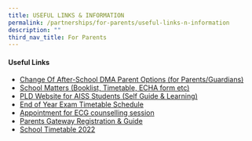 ```yaml
---
title: USEFUL LINKS & INFORMATION
permalink: /partnerships/for-parents/useful-links-n-information
description: ""
third_nav_title: For Parents
---
```

<h4><strong>Useful Links</strong></h4>
<ul>
<li><a href="https://form.gov.sg/6143ec0c70054d0012da2b0f" target="_blank" rel="noopener">Change Of After-School DMA Parent Options (for Parents/Guardians)</a></li>
<li><a href="/partnerships/school-matters" target="">School Matters (Booklist, Timetable, ECHA form etc)</a></li>
<li><a href="https://sites.google.com/moe.edu.sg/ictaiss4students/home" target="">PLD Website for AISS Students (Self Guide &amp; Learning)</a></li>
<li><a href="/partnerships/school-matters" target="">End of Year Exam Timetable Schedule</a></li>
<li><a href="https://go.gov.sg/ecgc-rachel" target="_blank" rel="noopener">Appointment for ECG counselling session</a></li>
<li><a href="/partnerships/for-parents/parents-gateway" target="">Parents Gateway Registration &amp; Guide</a></li>
<li><a href="/partnerships/school-matters" target="">School Timetable 2022</a></li>
</ul>